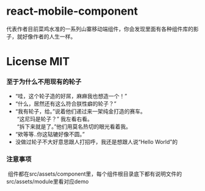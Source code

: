 # react-mobile-component
代表作者目前菜鸡水准的一系列山寨移动端组件，你会发现里面有各种组件库的影子，就好像作者的人生一样。  

# License  MIT

### 至于为什么不用现有的轮子
 - “哇，这个轮子造的好屌，麻麻我也想造一个！”
 - “什么，居然还有这么符合朕性癖的轮子？”
 - “我有轮子，给。”说着他们递过来一架纯金打造的赛车。  
  “这尼玛是轮子？” 我左看右看。  
  “拆下来就是了。”他们用莫名热切的眼光看着我。  
 - “欸等等..你这轱辘好像不圆。”  
 - 没做过轮子不大好意思跟人打招呼，我还是想跟人说“Hello World”的

### 注意事项
  组件都在src/assets/component里，每个组件根目录底下都有说明文件的  
          src/assets/module里看对应demo